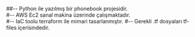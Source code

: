 ##-- Python ile yazılmış bir phonebook projesidir.  
#-- AWS Ec2 sanal makina üzerinde çalışmaktadır.   
#-- IaC  toolu terraform ile mimari tasarlanmıştır.
#-- Gerekli .tf dosyaları tf-files içerisindedir.
